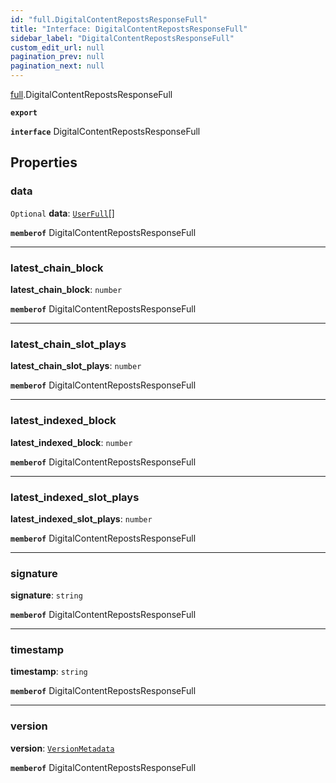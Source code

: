 ```yaml
---
id: "full.DigitalContentRepostsResponseFull"
title: "Interface: DigitalContentRepostsResponseFull"
sidebar_label: "DigitalContentRepostsResponseFull"
custom_edit_url: null
pagination_prev: null
pagination_next: null
---
```


[full](../namespaces/full.md).DigitalContentRepostsResponseFull

**`export`**

**`interface`** DigitalContentRepostsResponseFull

## Properties

### data

 `Optional` **data**: [`UserFull`](full.UserFull.md)[]

**`memberof`** DigitalContentRepostsResponseFull

___

### latest\_chain\_block

 **latest\_chain\_block**: `number`

**`memberof`** DigitalContentRepostsResponseFull

___

### latest\_chain\_slot\_plays

 **latest\_chain\_slot\_plays**: `number`

**`memberof`** DigitalContentRepostsResponseFull

___

### latest\_indexed\_block

 **latest\_indexed\_block**: `number`

**`memberof`** DigitalContentRepostsResponseFull

___

### latest\_indexed\_slot\_plays

 **latest\_indexed\_slot\_plays**: `number`

**`memberof`** DigitalContentRepostsResponseFull

___

### signature

 **signature**: `string`

**`memberof`** DigitalContentRepostsResponseFull

___

### timestamp

 **timestamp**: `string`

**`memberof`** DigitalContentRepostsResponseFull

___

### version

 **version**: [`VersionMetadata`](full.VersionMetadata.md)

**`memberof`** DigitalContentRepostsResponseFull
